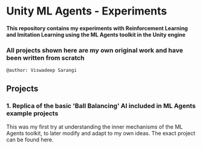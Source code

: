 # Unity ML Agents - Experiments
#### This repository contains my experiments with Reinforcement Learning and Imitation Learning using the ML Agents toolkit in the Unity engine
### All projects shown here are my own original work and have been written from scratch
`@author: Viswadeep Sarangi`

## Projects

### 1. Replica of the basic 'Ball Balancing' AI included in ML Agents example projects
This was my first try at understanding the inner mechanisms of the ML Agents toolkit, to later modify and adapt to my own ideas. The exact project can be found here.

